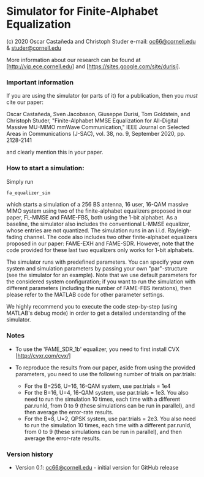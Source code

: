 # Simulator for Finite-Alphabet Equalization
(c) 2020 Oscar Castañeda and Christoph Studer
e-mail: oc66@cornell.edu & studer@cornell.edu

More information about our research can be found at [http://vip.ece.cornell.edu] and [https://sites.google.com/site/durisi].

### Important information

If you are using the simulator (or parts of it) for a publication, then you *must* cite our paper:

Oscar Castañeda, Sven Jacobsson, Giuseppe Durisi, Tom Goldstein, and Christoph Studer, "Finite-Alphabet MMSE Equalization for All-Digital Massive MU-MIMO mmWave Communication," IEEE Journal on Selected Areas in Communications (J-SAC), vol. 38, no. 9, September 2020, pp. 2128-2141

and clearly mention this in your paper.

### How to start a simulation:

Simply run

```sh
fa_equalizer_sim
```

which starts a simulation of a 256 BS antenna, 16 user, 16-QAM massive MIMO system using two of the finite-alphabet equalizers proposed in our paper, FL-MMSE and FAME-FBS, both using the 1-bit alphabet. As a baseline, the simulator also includes the conventional L-MMSE equalizer, whose entries are not quantized. The simulation runs in an i.i.d. Rayleigh-fading channel. The code also includes two other finite-alphabet equalizers proposed in our paper: FAME-EXH and FAME-SDR. However, note that the code provided for these last two equalizers only works for 1-bit alphabets.

The simulator runs with predefined parameters. You can specify your own system and simulation parameters by passing your own "par"-structure (see the simulator for an example). Note that we use default parameters for the considered system configuration; if you want to run the simulation with different parameters (including the number of FAME-FBS iterations), then please refer to the MATLAB code for other parameter settings.

We highly recommend you to execute the code step-by-step (using MATLAB's debug mode) in order to get a detailed understanding of the simulator.

### Notes

* To use the 'FAME_SDR_1b' equalizer, you need to first install CVX [http://cvxr.com/cvx/]

* To reproduce the results from our paper, aside from using the provided parameters, you need to use the following number of trials on par.trials:
	* For the B=256, U=16, 16-QAM system, use par.trials = 1e4
	* For the B=16, U=4, 16-QAM system, use par.trials = 1e3. You also need to run the simulation 10 times, each time with a different par.runId, from 0 to 9 (these simulations can be run in parallel), and then average the error-rate results.
	* For the B=8, U=2, QPSK system, use par.trials = 2e3. You also need to run the simulation 10 times, each time with a different par.runId, from 0 to 9 (these simulations can be run in parallel), and then average the error-rate results.

### Version history
* Version 0.1: oc66@cornell.edu - initial version for GitHub release
